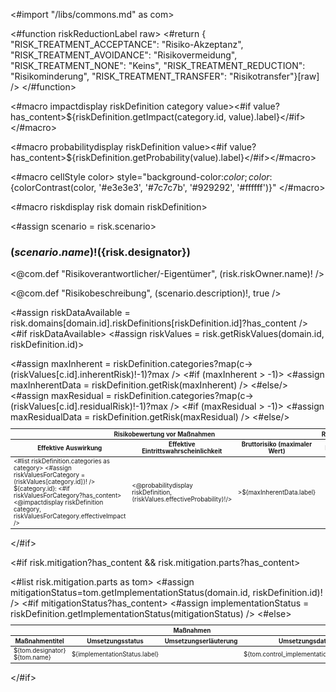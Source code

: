 <#import "/libs/commons.md" as com>

<#function riskReductionLabel raw>
  <#return { "RISK_TREATMENT_ACCEPTANCE": "Risiko-Akzeptanz",
      "RISK_TREATMENT_AVOIDANCE": "Risikovermeidung",
      "RISK_TREATMENT_NONE": "Keins",
      "RISK_TREATMENT_REDUCTION": "Risikominderung",
      "RISK_TREATMENT_TRANSFER": "Risikotransfer"}[raw] />
</#function>

<#macro impactdisplay riskDefinition category value><#if value?has_content><span style="color:${riskDefinition.getImpact(category.id, value).color}">${riskDefinition.getImpact(category.id, value).label}</span></#if></#macro>

<#macro probabilitydisplay riskDefinition value><#if value?has_content><span style="color:${riskDefinition.getProbability(value).color}">${riskDefinition.getProbability(value).label}</span></#if></#macro>

<#macro cellStyle color>
  style="background-color:${color};color:${colorContrast(color, '#e3e3e3', '#7c7c7b', '#929292', '#ffffff')}"
</#macro>


<#macro riskdisplay risk domain riskDefinition>
<div class="risk">

<#assign scenario = risk.scenario>

### ${(scenario.name)!} (${risk.designator})

<@com.def "Risikoverantwortlicher/-Eigentümer", (risk.riskOwner.name)! />

<@com.def "Risikobeschreibung", (scenario.description)!, true />

<#assign riskDataAvailable = risk.domains[domain.id].riskDefinitions[riskDefinition.id]?has_content />
<#if riskDataAvailable>
<#assign riskValues = risk.getRiskValues(domain.id, riskDefinition.id)>

<table class="table" style="width:100%;font-size:70%;">
<colgroup>
  <col span="1" style="width: 20%;">
  <col span="1" style="width: 10%;">
  <col span="1" style="width: 12%;">
  <col span="1" style="width: 46%;">
  <col span="1" style="width: 12%;">
</colgroup>
<thead>
<tr>
<th colspan="3">Risikobewertung vor Maßnahmen</th>
<th>Risikobehandlung</th>
<th colspan="1">Risikobewertung nach Maßnahmen</th>
</tr>
<tr>
<th>Effektive Auswirkung</th>
<th>Effektive Eintrittswahrscheinlichkeit</th>
<th>Bruttorisiko (maximaler Wert)</th>
<th>Risikoreduktion</th>
<th>Nettorisiko (maximaler Wert)</th>
</tr>
</thead>
<tbody>
<tr>
<td>
<#list riskDefinition.categories as category>
<#assign riskValuesForCategory = (riskValues[category.id])! />
${category.id}:
<#if riskValuesForCategory?has_content>
<@impactdisplay riskDefinition category, riskValuesForCategory.effectiveImpact />
</#if>
<br/>
</#list>
</td>
<td><@probabilitydisplay riskDefinition, (riskValues.effectiveProbability)!/></td>
<#assign maxInherent = riskDefinition.categories?map(c->(riskValues[c.id].inherentRisk)!-1)?max />
<#if (maxInherent > -1)>
<#assign maxInherentData = riskDefinition.getRisk(maxInherent) />
<td <@dpRisk.cellStyle maxInherentData.color />>${maxInherentData.label}</td>
<#else/>
<td />
</#if>
<td>
<#list riskDefinition.categories as category>
${category.id}:
<#assign riskValuesForCategory = (riskValues[category.id])! />
<#if riskValuesForCategory?has_content>
${(riskValuesForCategory.riskTreatments?map(t->riskReductionLabel(t))?join(', '))!}
<#if (riskValuesForCategory.riskTreatmentExplanation)?has_content>
<br/>
${riskValuesForCategory.riskTreatmentExplanation}
</#if>
</#if>
<br/>
</#list>
</td>
<#assign maxResidual = riskDefinition.categories?map(c->(riskValues[c.id].residualRisk)!-1)?max />
<#if (maxResidual > -1)>
<#assign maxResidualData = riskDefinition.getRisk(maxResidual) />
<td <@dpRisk.cellStyle maxResidualData.color />>${maxResidualData.label}</td>
<#else/>
<td />
</#if>

</tr>
</tbody>
</table>

</#if>



<#if risk.mitigation?has_content && risk.mitigation.parts?has_content>
<table class="table " style="width:100%;font-size:70%;">
<colgroup>
  <col span="1" style="width: 40%;">
  <col span="1" style="width: 10%;">
  <col span="1" style="width: 40%;">
  <col span="1" style="width: 10%;">
</colgroup>
<thead>
<tr>
<th colspan="4">Maßnahmen</th>
</tr>
<tr>
<th>Maßnahmentitel</th>
<th>Umsetzungs&shy;status</th>
<th>Umsetzungserläuterung</th>
<th>Umset&shy;zungs&shy;datum</th>
</tr>
</thead>
<tbody>
<#list risk.mitigation.parts as tom>
<#assign mitigationStatus=tom.getImplementationStatus(domain.id, riskDefinition.id)! />
<tr>
<td>${tom.designator} ${tom.name}</td>
<#if mitigationStatus?has_content>
<#assign implementationStatus = riskDefinition.getImplementationStatus(mitigationStatus) />
<td style="color:${implementationStatus.color}">${implementationStatus.label}</td>
<#else>
<td></td>
</#if>
<td>${tom.control_implementation_explanation!}</td>
<td>${(tom.control_implementation_date?date.iso)!}</td>
</tr>
</#list>
</tbody>
</table>

</#if>
</div>
</#macro>